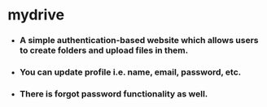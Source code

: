 # mydrive

* ### A simple authentication-based website which allows users to create folders and upload files in them.
* ### You can update profile i.e. name, email, password, etc.
* ### There is forgot password functionality as well.
